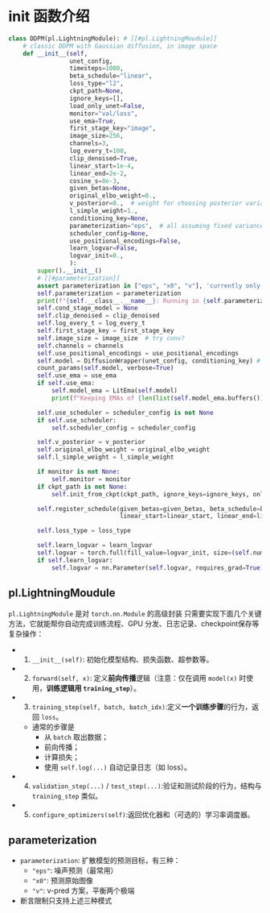 # init 函数介绍

```python
class DDPM(pl.LightningModule): # [[#pl.LightningMoudule]]
    # classic DDPM with Gaussian diffusion, in image space
    def __init__(self,
                 unet_config,
                 timesteps=1000,
                 beta_schedule="linear",
                 loss_type="l2",
                 ckpt_path=None,
                 ignore_keys=[],
                 load_only_unet=False,
                 monitor="val/loss",
                 use_ema=True,
                 first_stage_key="image",
                 image_size=256,
                 channels=3,
                 log_every_t=100,
                 clip_denoised=True,
                 linear_start=1e-4,
                 linear_end=2e-2,
                 cosine_s=8e-3,
                 given_betas=None,
                 original_elbo_weight=0.,
                 v_posterior=0.,  # weight for choosing posterior variance as sigma = (1-v) * beta_tilde + v * beta
                 l_simple_weight=1.,
                 conditioning_key=None,
                 parameterization="eps",  # all assuming fixed variance schedules
                 scheduler_config=None,
                 use_positional_encodings=False,
                 learn_logvar=False,
                 logvar_init=0.,
                 ):
        super().__init__() 
        # [[#parameterization]]
        assert parameterization in ["eps", "x0", "v"], 'currently only supporting "eps" and "x0" and "v"'
        self.parameterization = parameterization
        print(f"{self.__class__.__name__}: Running in {self.parameterization}-prediction mode")
        self.cond_stage_model = None
        self.clip_denoised = clip_denoised
        self.log_every_t = log_every_t
        self.first_stage_key = first_stage_key
        self.image_size = image_size  # try conv?
        self.channels = channels
        self.use_positional_encodings = use_positional_encodings
        self.model = DiffusionWrapper(unet_config, conditioning_key) # [[DiffusionWrapper(pl.LightningModule)]]
        count_params(self.model, verbose=True)
        self.use_ema = use_ema
        if self.use_ema:
            self.model_ema = LitEma(self.model)
            print(f"Keeping EMAs of {len(list(self.model_ema.buffers()))}.")

        self.use_scheduler = scheduler_config is not None
        if self.use_scheduler:
            self.scheduler_config = scheduler_config

        self.v_posterior = v_posterior
        self.original_elbo_weight = original_elbo_weight
        self.l_simple_weight = l_simple_weight

        if monitor is not None:
            self.monitor = monitor
        if ckpt_path is not None:
            self.init_from_ckpt(ckpt_path, ignore_keys=ignore_keys, only_model=load_only_unet)

        self.register_schedule(given_betas=given_betas, beta_schedule=beta_schedule, timesteps=timesteps,
                               linear_start=linear_start, linear_end=linear_end, cosine_s=cosine_s)

        self.loss_type = loss_type

        self.learn_logvar = learn_logvar
        self.logvar = torch.full(fill_value=logvar_init, size=(self.num_timesteps,))
        if self.learn_logvar:
            self.logvar = nn.Parameter(self.logvar, requires_grad=True)

```

## pl.LightningMoudule 

`pl.LightningModule` 是对 `torch.nn.Module` 的高级封装
只需要实现下面几个关键方法，它就能帮你自动完成训练流程、GPU 分发、日志记录、checkpoint保存等复杂操作：

- 1. `__init__(self)`: 初始化模型结构、损失函数、超参数等。
    
- 2. `forward(self, x)`: 定义**前向传播**逻辑（注意：仅在调用 `model(x)` 时使用，**训练逻辑用 `training_step`**）。
    
- 3. `training_step(self, batch, batch_idx)`:定义**一个训练步骤**的行为，返回 `loss`。
	- 通常的步骤是
	    - 从 `batch` 取出数据；
	    - 前向传播；
	    - 计算损失；
	    - 使用 `self.log(...)` 自动记录日志（如 loss）。
        
- 4. `validation_step(...)` / `test_step(...)`:验证和测试阶段的行为，结构与 `training_step` 类似。
    
- 5. `configure_optimizers(self)`:返回优化器和（可选的）学习率调度器。


## parameterization

- `parameterization`: 扩散模型的预测目标，有三种：
    - `"eps"`: 噪声预测（最常用）
    - `"x0"`: 预测原始图像
    - `"v"`: v-pred 方案，平衡两个极端
- 断言限制只支持上述三种模式













